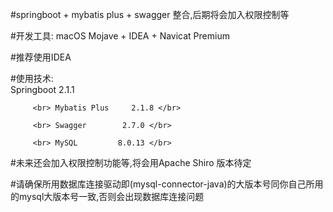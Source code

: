 #springboot + mybatis plus + swagger 整合,后期将会加入权限控制等


#开发工具:
        macOS Mojave + IDEA + Navicat Premium


#推荐使用IDEA


#使用技术: 
         <br> Springboot      2.1.1 </br>
         
         <br> Mybatis Plus     2.1.8 </br>
           
         <br> Swagger        2.7.0 </br>
           
         <br> MySQL         8.0.13 </br>
     

#未来还会加入权限控制功能等,将会用Apache Shiro 版本待定       



#请确保所用数据库连接驱动即(mysql-connector-java)的大版本号同你自己所用的mysql大版本号一致,否则会出现数据库连接问题

